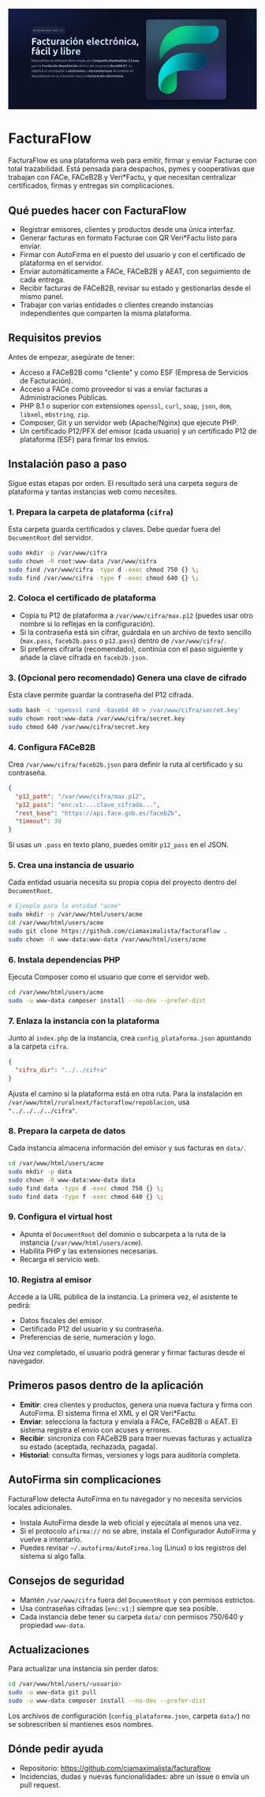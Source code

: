 ![FacturaFlow](facturaflow-banner.jpg)

# FacturaFlow

FacturaFlow es una plataforma web para emitir, firmar y enviar Facturae con total trazabilidad. Está pensada para despachos, pymes y cooperativas que trabajan con FACe, FACeB2B y Veri*Factu, y que necesitan centralizar certificados, firmas y entregas sin complicaciones.

## Qué puedes hacer con FacturaFlow
- Registrar emisores, clientes y productos desde una única interfaz.
- Generar facturas en formato Facturae con QR Veri*Factu listo para enviar.
- Firmar con AutoFirma en el puesto del usuario y con el certificado de plataforma en el servidor.
- Enviar automáticamente a FACe, FACeB2B y AEAT, con seguimiento de cada entrega.
- Recibir facturas de FACeB2B, revisar su estado y gestionarlas desde el mismo panel.
- Trabajar con varias entidades o clientes creando instancias independientes que comparten la misma plataforma.

## Requisitos previos
Antes de empezar, asegúrate de tener:
- Acceso a FACeB2B como "cliente" y como ESF (Empresa de Servicios de Facturación).
- Acceso a FACe como proveedor si vas a enviar facturas a Administraciones Públicas.
- PHP 8.1 o superior con extensiones `openssl`, `curl`, `soap`, `json`, `dom`, `libxml`, `mbstring`, `zip`.
- Composer, Git y un servidor web (Apache/Nginx) que ejecute PHP.
- Un certificado P12/PFX del emisor (cada usuario) y un certificado P12 de plataforma (ESF) para firmar los envíos.

## Instalación paso a paso
Sigue estas etapas por orden. El resultado será una carpeta segura de plataforma y tantas instancias web como necesites.

### 1. Prepara la carpeta de plataforma (`cifra`)
Esta carpeta guarda certificados y claves. Debe quedar fuera del `DocumentRoot` del servidor.

```bash
sudo mkdir -p /var/www/cifra
sudo chown -R root:www-data /var/www/cifra
sudo find /var/www/cifra -type d -exec chmod 750 {} \;
sudo find /var/www/cifra -type f -exec chmod 640 {} \;
```

### 2. Coloca el certificado de plataforma
- Copia tu P12 de plataforma a `/var/www/cifra/max.p12` (puedes usar otro nombre si lo reflejas en la configuración).
- Si la contraseña está sin cifrar, guárdala en un archivo de texto sencillo (`max.pass`, `faceb2b.pass` o `p12.pass`) dentro de `/var/www/cifra/`.
- Si prefieres cifrarla (recomendado), continúa con el paso siguiente y añade la clave cifrada en `faceb2b.json`.

### 3. (Opcional pero recomendado) Genera una clave de cifrado
Esta clave permite guardar la contraseña del P12 cifrada.

```bash
sudo bash -c 'openssl rand -base64 48 > /var/www/cifra/secret.key'
sudo chown root:www-data /var/www/cifra/secret.key
sudo chmod 640 /var/www/cifra/secret.key
```

### 4. Configura FACeB2B
Crea `/var/www/cifra/faceb2b.json` para definir la ruta al certificado y su contraseña.

```json
{
  "p12_path": "/var/www/cifra/max.p12",
  "p12_pass": "enc:v1:...clave_cifrada...",
  "rest_base": "https://api.face.gob.es/faceb2b",
  "timeout": 30
}
```

Si usas un `.pass` en texto plano, puedes omitir `p12_pass` en el JSON.

### 5. Crea una instancia de usuario
Cada entidad usuaria necesita su propia copia del proyecto dentro del `DocumentRoot`.

```bash
# Ejemplo para la entidad "acme"
sudo mkdir -p /var/www/html/users/acme
cd /var/www/html/users/acme
sudo git clone https://github.com/ciamaximalista/facturaflow .
sudo chown -R www-data:www-data /var/www/html/users/acme
```

### 6. Instala dependencias PHP
Ejecuta Composer como el usuario que corre el servidor web.

```bash
cd /var/www/html/users/acme
sudo -u www-data composer install --no-dev --prefer-dist
```

### 7. Enlaza la instancia con la plataforma
Junto al `index.php` de la instancia, crea `config_plataforma.json` apuntando a la carpeta `cifra`.

```json
{
  "cifra_dir": "../../cifra"
}
```

Ajusta el camino si la plataforma está en otra ruta. Para la instalación en `/var/www/html/ruralnext/facturaflow/repoblacion`, usa `"../../../../cifra"`.

### 8. Prepara la carpeta de datos
Cada instancia almacena información del emisor y sus facturas en `data/`.

```bash
cd /var/www/html/users/acme
sudo mkdir -p data
sudo chown -R www-data:www-data data
sudo find data -type d -exec chmod 750 {} \;
sudo find data -type f -exec chmod 640 {} \;
```

### 9. Configura el virtual host
- Apunta el `DocumentRoot` del dominio o subcarpeta a la ruta de la instancia (`/var/www/html/users/acme`).
- Habilita PHP y las extensiones necesarias.
- Recarga el servicio web.

### 10. Registra al emisor
Accede a la URL pública de la instancia. La primera vez, el asistente te pedirá:
- Datos fiscales del emisor.
- Certificado P12 del usuario y su contraseña.
- Preferencias de serie, numeración y logo.

Una vez completado, el usuario podrá generar y firmar facturas desde el navegador.

## Primeros pasos dentro de la aplicación
- **Emitir**: crea clientes y productos, genera una nueva factura y firma con AutoFirma. El sistema firma el XML y el QR Veri*Factu.
- **Enviar**: selecciona la factura y envíala a FACe, FACeB2B o AEAT. El sistema registra el envío con acuses y errores.
- **Recibir**: sincroniza con FACeB2B para traer nuevas facturas y actualiza su estado (aceptada, rechazada, pagada).
- **Historial**: consulta firmas, versiones y logs para auditoría completa.

## AutoFirma sin complicaciones
FacturaFlow detecta AutoFirma en tu navegador y no necesita servicios locales adicionales.
- Instala AutoFirma desde la web oficial y ejecútala al menos una vez.
- Si el protocolo `afirma://` no se abre, instala el Configurador AutoFirma y vuelve a intentarlo.
- Puedes revisar `~/.autofirma/AutoFirma.log` (Linux) o los registros del sistema si algo falla.

## Consejos de seguridad
- Mantén `/var/www/cifra` fuera del `DocumentRoot` y con permisos estrictos.
- Usa contraseñas cifradas (`enc:v1:`) siempre que sea posible.
- Cada instancia debe tener su carpeta `data/` con permisos 750/640 y propiedad `www-data`.

## Actualizaciones
Para actualizar una instancia sin perder datos:

```bash
cd /var/www/html/users/<usuario>
sudo -u www-data git pull
sudo -u www-data composer install --no-dev --prefer-dist
```

Los archivos de configuración (`config_plataforma.json`, carpeta `data/`) no se sobrescriben si mantienes esos nombres.

## Dónde pedir ayuda
- Repositorio: https://github.com/ciamaximalista/facturaflow
- Incidencias, dudas y nuevas funcionalidades: abre un issue o envía un pull request.
